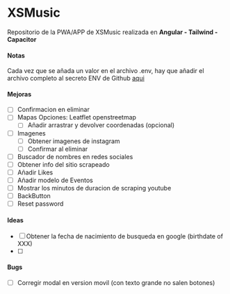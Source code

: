 # XSMusic

Repositorio de la PWA/APP de XSMusic realizada en **Angular - Tailwind - Capacitor**

#### Notas

Cada vez que se añada un valor en el archivo .env, hay que añadir el archivo completo al secreto ENV de Github [aqui](https://github.com/josexs/xsmusic-app/settings/secrets/actions)

#### Mejoras

- [ ] Confirmacion en eliminar
- [ ] Mapas
      Opciones: Leatflet openstreetmap
  - [ ] Añadir arrastrar y devolver coordenadas (opcional)
- [ ] Imagenes
  - [ ] Obtener imagenes de instagram
  - [ ] Confirmar al eliminar
- [ ] Buscador de nombres en redes sociales
- [ ] Obtener info del sitio scrapeado
- [ ] Añadir Likes
- [ ] Añadir modelo de Eventos
- [ ] Mostrar los minutos de duracion de scraping youtube
- [ ] BackButton
- [ ] Reset password

#### Ideas

- [ ] Obtener la fecha de nacimiento de busqueda en google (birthdate of XXX)
- [ ]

#### Bugs

- [ ] Corregir modal en version movil (con texto grande no salen botones)
